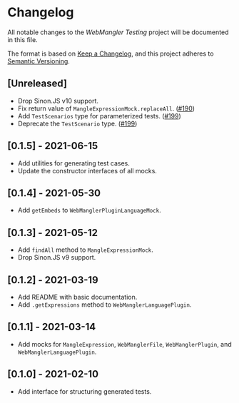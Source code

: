 # Changelog

All notable changes to the _WebMangler Testing_ project will be documented in
this file.

The format is based on [Keep a Changelog], and this project adheres to [Semantic
Versioning].

## [Unreleased]

- Drop Sinon.JS v10 support.
- Fix return value of `MangleExpressionMock.replaceAll`. ([#190])
- Add `TestScenarios` type for parameterized tests. ([#199])
- Deprecate the `TestScenario` type. ([#199])

## [0.1.5] - 2021-06-15

- Add utilities for generating test cases.
- Update the constructor interfaces of all mocks.

## [0.1.4] - 2021-05-30

- Add `getEmbeds` to `WebManglerPluginLanguageMock`.

## [0.1.3] - 2021-05-12

- Add `findAll` method to `MangleExpressionMock`.
- Drop Sinon.JS v9 support.

## [0.1.2] - 2021-03-19

- Add README with basic documentation.
- Add `.getExpressions` method to `WebManglerLanguagePlugin`.

## [0.1.1] - 2021-03-14

- Add mocks for `MangleExpression`, `WebManglerFile`, `WebManglerPlugin`, and
  `WebManglerLanguagePlugin`.

## [0.1.0] - 2021-02-10

- Add interface for structuring generated tests.

[#190]: https://github.com/ericcornelissen/webmangler/pull/190
[#199]: https://github.com/ericcornelissen/webmangler/pull/199
[keep a changelog]: https://keepachangelog.com/en/1.0.0/ "Keep a CHANGELOG"
[semantic versioning]: https://semver.org/spec/v2.0.0.html "Semantic versioning"

